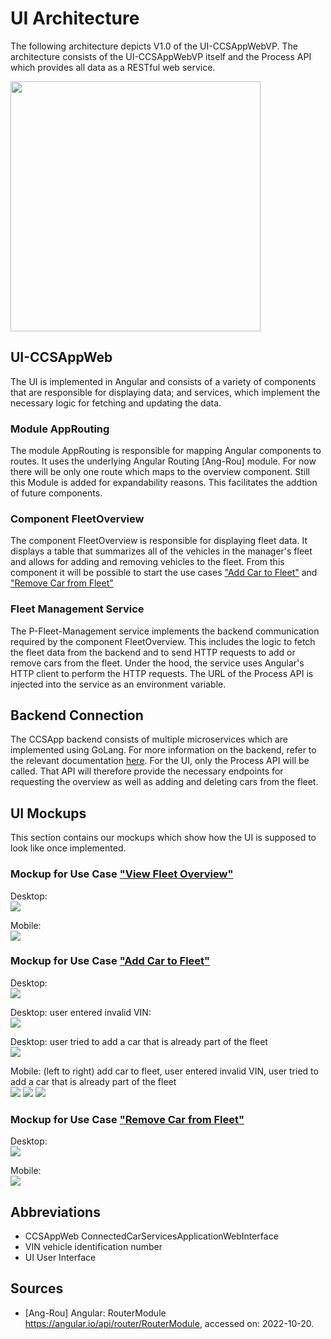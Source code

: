 # UI Architecture

The following architecture depicts V1.0 of the UI-CCSAppWebVP. The architecture consists of the UI-CCSAppWebVP itself and the Process API which provides all data as a RESTful web service.

<img src="../figures/ui_architecture.png" style="height:400px; " /></img>

## UI-CCSAppWeb

The UI is implemented in Angular and consists of a variety of components that are responsible for displaying data; and services, which implement the necessary logic for fetching and updating the data.

### Module AppRouting

The module AppRouting is responsible for mapping Angular components to routes. It uses the underlying Angular Routing [Ang-Rou] module. For now there will be only one route which maps to the overview component. Still this Module is added for expandability reasons. This facilitates the addtion of future components. 

### Component FleetOverview

The component FleetOverview is responsible for displaying fleet data. It displays a table that summarizes all of the vehicles in the manager's fleet and allows for adding and removing vehicles to the fleet. From this component it will be possible to start the use cases ["Add Car to Fleet"](./use_case_add_car_to_fleet.md) and ["Remove Car from Fleet"](./use_case_remove_car_from_fleet.md)  

### Fleet Management Service

The P-Fleet-Management service implements the backend communication required by the component FleetOverview. This includes the logic to fetch the fleet data from the backend and to send HTTP requests to add or remove cars from the fleet. Under the hood, the service uses Angular's HTTP client to perform the HTTP requests. The URL of the Process API is injected into the service as an environment variable. 

## Backend Connection

The CCSApp backend consists of multiple microservices which are implemented using GoLang. For more information on the backend, refer to the relevant documentation [here](../README.md).
For the UI, only the Process API will be called. That API will therefore provide the necessary endpoints for requesting the overview as well as adding and deleting cars from the fleet.

## UI Mockups

This section contains our mockups which show how the UI is supposed to look like once implemented. 

### Mockup for Use Case ["View Fleet Overview"](./use_case_view_fleet_overview.md)

Desktop:  
![](../figures/mocks/view_fleet_overview_desktop.png)

Mobile:  
![](../figures/mocks/view_fleet_overview_mobile.png)

### Mockup for Use Case ["Add Car to Fleet"](./use_case_add_car_to_fleet.md)

Desktop:  
![](../figures/mocks/add_car_to_fleet_desktop.png)

Desktop: user entered invalid VIN:  
![](../figures/mocks/add_car_to_fleet_invalid_desktop.png)

Desktop: user tried to add a car that is already part of the fleet  
![](../figures/mocks/add_car_to_fleet_duplicate_desktop.png)

Mobile: (left to right) add car to fleet, user entered invalid VIN, 
user tried to add a car that is already part of the fleet  
![](../figures/mocks/add_car_to_fleet_mobile.png)
![](../figures/mocks/add_car_to_fleet_invalid_mobile.png)
![](../figures/mocks/add_car_to_fleet_duplicate_mobile.png)

### Mockup for Use Case ["Remove Car from Fleet"](./use_case_remove_car_from_fleet.md)

Desktop:  
![](../figures/mocks/remove_car_from_fleet_desktop.png)

Mobile:  
![](../figures/mocks/remove_car_from_fleet_mobile.png)

## Abbreviations

* CCSAppWeb ConnectedCarServicesApplicationWebInterface
* VIN vehicle identification number
* UI User Interface

## Sources

* [Ang-Rou] Angular: RouterModule https://angular.io/api/router/RouterModule, accessed on: 2022-10-20.
